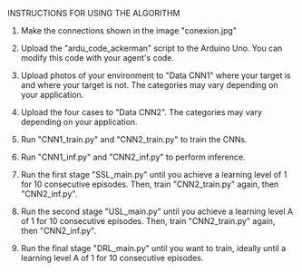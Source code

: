 INSTRUCTIONS FOR USING THE ALGORITHM

1. Make the connections shown in the image "conexion.jpg"

2. Upload the "ardu_code_ackerman" script to the Arduino Uno. You can modify this code with your agent's code.

3. Upload photos of your environment to "Data CNN1" where your target is and where your target is not. The categories may vary depending on your application.

4. Upload the four cases to "Data CNN2". The categories may vary depending on your application.

5. Run "CNN1_train.py" and "CNN2_train.py" to train the CNNs.

6. Run "CNN1_inf.py" and "CNN2_inf.py" to perform inference.

7. Run the first stage "SSL_main.py" until you achieve a learning level of 1 for 10 consecutive episodes. Then, train "CNN2_train.py" again, then "CNN2_inf.py".

8. Run the second stage "USL_main.py" until you achieve a learning level A of 1 for 10 consecutive episodes. Then, train "CNN2_train.py" again, then "CNN2_inf.py".

9. Run the final stage "DRL_main.py" until you want to train, ideally until a learning level A of 1 for 10 consecutive episodes.
